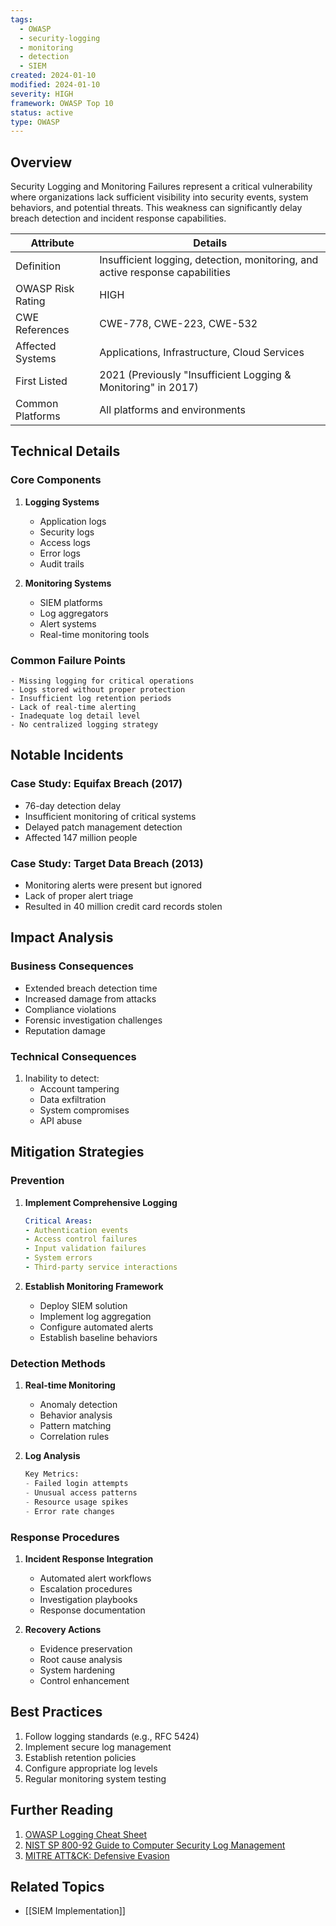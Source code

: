 ```yaml
---
tags:
  - OWASP
  - security-logging
  - monitoring
  - detection
  - SIEM
created: 2024-01-10
modified: 2024-01-10
severity: HIGH
framework: OWASP Top 10
status: active
type: OWASP
---
```

## Overview
Security Logging and Monitoring Failures represent a critical vulnerability where organizations lack sufficient visibility into security events, system behaviors, and potential threats. This weakness can significantly delay breach detection and incident response capabilities.

| Attribute | Details |
|-----------|---------|
| Definition | Insufficient logging, detection, monitoring, and active response capabilities |
| OWASP Risk Rating | HIGH |
| CWE References | CWE-778, CWE-223, CWE-532 |
| Affected Systems | Applications, Infrastructure, Cloud Services |
| First Listed | 2021 (Previously "Insufficient Logging & Monitoring" in 2017) |
| Common Platforms | All platforms and environments |
## Technical Details

### Core Components
1. **Logging Systems**
   - Application logs
   - Security logs
   - Access logs
   - Error logs
   - Audit trails

2. **Monitoring Systems**
   - SIEM platforms
   - Log aggregators
   - Alert systems
   - Real-time monitoring tools

### Common Failure Points
```plaintext
- Missing logging for critical operations
- Logs stored without proper protection
- Insufficient log retention periods
- Lack of real-time alerting
- Inadequate log detail level
- No centralized logging strategy
```

## Notable Incidents

### Case Study: Equifax Breach (2017)
- 76-day detection delay
- Insufficient monitoring of critical systems
- Delayed patch management detection
- Affected 147 million people

### Case Study: Target Data Breach (2013)
- Monitoring alerts were present but ignored
- Lack of proper alert triage
- Resulted in 40 million credit card records stolen

## Impact Analysis

### Business Consequences
- Extended breach detection time
- Increased damage from attacks
- Compliance violations
- Forensic investigation challenges
- Reputation damage

### Technical Consequences
1. Inability to detect:
   - Account tampering
   - Data exfiltration
   - System compromises
   - API abuse

## Mitigation Strategies

### Prevention
1. **Implement Comprehensive Logging**
   ```yaml
   Critical Areas:
   - Authentication events
   - Access control failures
   - Input validation failures
   - System errors
   - Third-party service interactions
   ```

2. **Establish Monitoring Framework**
   - Deploy SIEM solution
   - Implement log aggregation
   - Configure automated alerts
   - Establish baseline behaviors

### Detection Methods
1. **Real-time Monitoring**
   - Anomaly detection
   - Behavior analysis
   - Pattern matching
   - Correlation rules

2. **Log Analysis**
   ```python
   Key Metrics:
   - Failed login attempts
   - Unusual access patterns
   - Resource usage spikes
   - Error rate changes
   ```

### Response Procedures
1. **Incident Response Integration**
   - Automated alert workflows
   - Escalation procedures
   - Investigation playbooks
   - Response documentation

2. **Recovery Actions**
   - Evidence preservation
   - Root cause analysis
   - System hardening
   - Control enhancement

## Best Practices
1. Follow logging standards (e.g., RFC 5424)
2. Implement secure log management
3. Establish retention policies
4. Configure appropriate log levels
5. Regular monitoring system testing

## Further Reading
1. [OWASP Logging Cheat Sheet](https://cheatsheetseries.owasp.org/cheatsheets/Logging_Cheat_Sheet.html)
2. [NIST SP 800-92 Guide to Computer Security Log Management](https://nvlpubs.nist.gov/nistpubs/Legacy/SP/nistspecialpublication800-92.pdf)
3. [MITRE ATT&CK: Defensive Evasion](https://attack.mitre.org/tactics/TA0005/)

## Related Topics
- [[SIEM Implementation]]